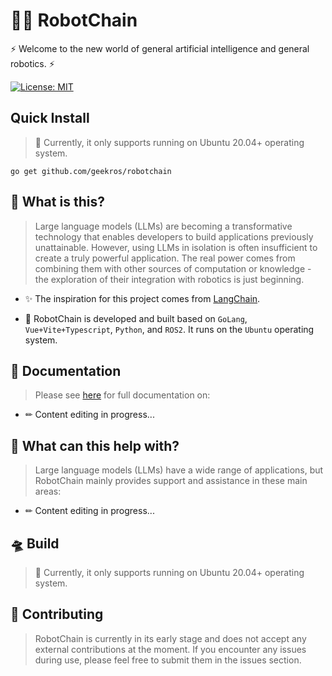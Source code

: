 # 🤖🔗 RobotChain

⚡ Welcome to the new world of general artificial intelligence and general robotics. ⚡

[![License: MIT](https://img.shields.io/badge/License-MIT-yellow.svg)](https://opensource.org/licenses/MIT)

## Quick Install

> 🚨 Currently, it only supports running on Ubuntu 20.04+ operating system.

```shell
go get github.com/geekros/robotchain
```

## 🤔 What is this?

> Large language models (LLMs) are becoming a transformative technology that enables developers to build applications previously unattainable. However, using LLMs in isolation is often insufficient to create a truly powerful application. The real power comes from combining them with other sources of computation or knowledge - the exploration of their integration with robotics is just beginning.

- ✨ The inspiration for this project comes from [LangChain](https://github.com/hwchase17/langchain).

- 🧬 RobotChain is developed and built based on `GoLang`, `Vue+Vite+Typescript`, `Python`, and `ROS2`. It runs on the `Ubuntu` operating system.

## 📖 Documentation

> Please see [here](https://geekros.github.io) for full documentation on:

- ✏ Content editing in progress...

## 🚀 What can this help with?

> Large language models (LLMs) have a wide range of applications, but RobotChain mainly provides support and assistance in these main areas:

- ✏ Content editing in progress...

## 🛸 Build

> 🚨 Currently, it only supports running on Ubuntu 20.04+ operating system.



## 💁 Contributing

> RobotChain is currently in its early stage and does not accept any external contributions at the moment. If you encounter any issues during use, please feel free to submit them in the issues section.